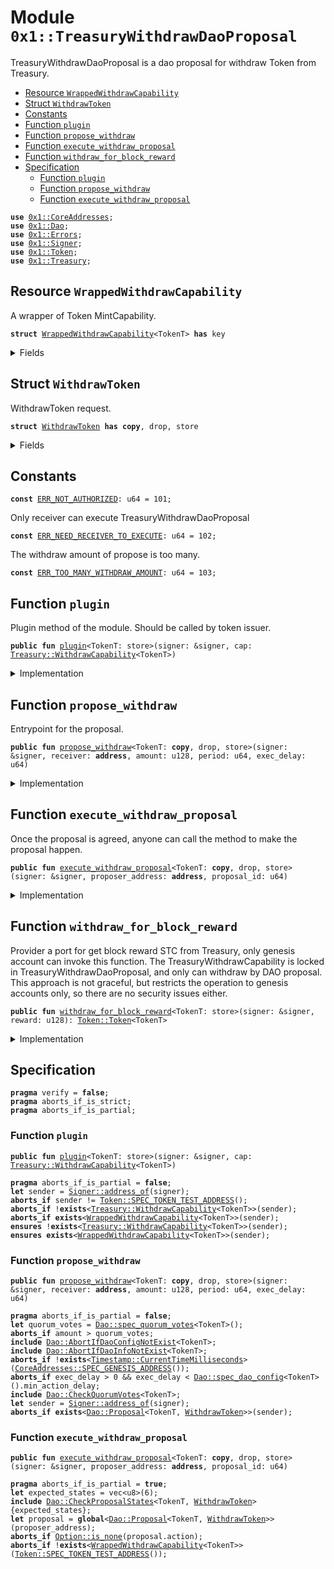 
<a name="0x1_TreasuryWithdrawDaoProposal"></a>

# Module `0x1::TreasuryWithdrawDaoProposal`

TreasuryWithdrawDaoProposal is a dao proposal for withdraw Token from Treasury.


-  [Resource `WrappedWithdrawCapability`](#0x1_TreasuryWithdrawDaoProposal_WrappedWithdrawCapability)
-  [Struct `WithdrawToken`](#0x1_TreasuryWithdrawDaoProposal_WithdrawToken)
-  [Constants](#@Constants_0)
-  [Function `plugin`](#0x1_TreasuryWithdrawDaoProposal_plugin)
-  [Function `propose_withdraw`](#0x1_TreasuryWithdrawDaoProposal_propose_withdraw)
-  [Function `execute_withdraw_proposal`](#0x1_TreasuryWithdrawDaoProposal_execute_withdraw_proposal)
-  [Function `withdraw_for_block_reward`](#0x1_TreasuryWithdrawDaoProposal_withdraw_for_block_reward)
-  [Specification](#@Specification_1)
    -  [Function `plugin`](#@Specification_1_plugin)
    -  [Function `propose_withdraw`](#@Specification_1_propose_withdraw)
    -  [Function `execute_withdraw_proposal`](#@Specification_1_execute_withdraw_proposal)


<pre><code><b>use</b> <a href="CoreAddresses.md#0x1_CoreAddresses">0x1::CoreAddresses</a>;
<b>use</b> <a href="Dao.md#0x1_Dao">0x1::Dao</a>;
<b>use</b> <a href="Errors.md#0x1_Errors">0x1::Errors</a>;
<b>use</b> <a href="Signer.md#0x1_Signer">0x1::Signer</a>;
<b>use</b> <a href="Token.md#0x1_Token">0x1::Token</a>;
<b>use</b> <a href="Treasury.md#0x1_Treasury">0x1::Treasury</a>;
</code></pre>



<a name="0x1_TreasuryWithdrawDaoProposal_WrappedWithdrawCapability"></a>

## Resource `WrappedWithdrawCapability`

A wrapper of Token MintCapability.


<pre><code><b>struct</b> <a href="TreasuryWithdrawDaoProposal.md#0x1_TreasuryWithdrawDaoProposal_WrappedWithdrawCapability">WrappedWithdrawCapability</a>&lt;TokenT&gt; <b>has</b> key
</code></pre>



<details>
<summary>Fields</summary>


<dl>
<dt>
<code>cap: <a href="Treasury.md#0x1_Treasury_WithdrawCapability">Treasury::WithdrawCapability</a>&lt;TokenT&gt;</code>
</dt>
<dd>

</dd>
</dl>


</details>

<a name="0x1_TreasuryWithdrawDaoProposal_WithdrawToken"></a>

## Struct `WithdrawToken`

WithdrawToken request.


<pre><code><b>struct</b> <a href="TreasuryWithdrawDaoProposal.md#0x1_TreasuryWithdrawDaoProposal_WithdrawToken">WithdrawToken</a> <b>has</b> <b>copy</b>, drop, store
</code></pre>



<details>
<summary>Fields</summary>


<dl>
<dt>
<code>receiver: <b>address</b></code>
</dt>
<dd>
 the receiver of withdraw tokens.
</dd>
<dt>
<code>amount: u128</code>
</dt>
<dd>
 how many tokens to mint.
</dd>
<dt>
<code>period: u64</code>
</dt>
<dd>
 How long in milliseconds does it take for the token to be released
</dd>
</dl>


</details>

<a name="@Constants_0"></a>

## Constants


<a name="0x1_TreasuryWithdrawDaoProposal_ERR_NOT_AUTHORIZED"></a>



<pre><code><b>const</b> <a href="TreasuryWithdrawDaoProposal.md#0x1_TreasuryWithdrawDaoProposal_ERR_NOT_AUTHORIZED">ERR_NOT_AUTHORIZED</a>: u64 = 101;
</code></pre>



<a name="0x1_TreasuryWithdrawDaoProposal_ERR_NEED_RECEIVER_TO_EXECUTE"></a>

Only receiver can execute TreasuryWithdrawDaoProposal


<pre><code><b>const</b> <a href="TreasuryWithdrawDaoProposal.md#0x1_TreasuryWithdrawDaoProposal_ERR_NEED_RECEIVER_TO_EXECUTE">ERR_NEED_RECEIVER_TO_EXECUTE</a>: u64 = 102;
</code></pre>



<a name="0x1_TreasuryWithdrawDaoProposal_ERR_TOO_MANY_WITHDRAW_AMOUNT"></a>

The withdraw amount of propose is too many.


<pre><code><b>const</b> <a href="TreasuryWithdrawDaoProposal.md#0x1_TreasuryWithdrawDaoProposal_ERR_TOO_MANY_WITHDRAW_AMOUNT">ERR_TOO_MANY_WITHDRAW_AMOUNT</a>: u64 = 103;
</code></pre>



<a name="0x1_TreasuryWithdrawDaoProposal_plugin"></a>

## Function `plugin`

Plugin method of the module.
Should be called by token issuer.


<pre><code><b>public</b> <b>fun</b> <a href="TreasuryWithdrawDaoProposal.md#0x1_TreasuryWithdrawDaoProposal_plugin">plugin</a>&lt;TokenT: store&gt;(signer: &signer, cap: <a href="Treasury.md#0x1_Treasury_WithdrawCapability">Treasury::WithdrawCapability</a>&lt;TokenT&gt;)
</code></pre>



<details>
<summary>Implementation</summary>


<pre><code><b>public</b> <b>fun</b> <a href="TreasuryWithdrawDaoProposal.md#0x1_TreasuryWithdrawDaoProposal_plugin">plugin</a>&lt;TokenT: store&gt;(signer: &signer, cap: <a href="Treasury.md#0x1_Treasury_WithdrawCapability">Treasury::WithdrawCapability</a>&lt;TokenT&gt;) {
    <b>let</b> token_issuer = <a href="Token.md#0x1_Token_token_address">Token::token_address</a>&lt;TokenT&gt;();
    <b>assert</b>!(<a href="Signer.md#0x1_Signer_address_of">Signer::address_of</a>(signer) == token_issuer, <a href="Errors.md#0x1_Errors_requires_address">Errors::requires_address</a>(<a href="TreasuryWithdrawDaoProposal.md#0x1_TreasuryWithdrawDaoProposal_ERR_NOT_AUTHORIZED">ERR_NOT_AUTHORIZED</a>));
    <b>move_to</b>(signer, <a href="TreasuryWithdrawDaoProposal.md#0x1_TreasuryWithdrawDaoProposal_WrappedWithdrawCapability">WrappedWithdrawCapability</a>&lt;TokenT&gt; { cap: cap });
}
</code></pre>



</details>

<a name="0x1_TreasuryWithdrawDaoProposal_propose_withdraw"></a>

## Function `propose_withdraw`

Entrypoint for the proposal.


<pre><code><b>public</b> <b>fun</b> <a href="TreasuryWithdrawDaoProposal.md#0x1_TreasuryWithdrawDaoProposal_propose_withdraw">propose_withdraw</a>&lt;TokenT: <b>copy</b>, drop, store&gt;(signer: &signer, receiver: <b>address</b>, amount: u128, period: u64, exec_delay: u64)
</code></pre>



<details>
<summary>Implementation</summary>


<pre><code><b>public</b> <b>fun</b> <a href="TreasuryWithdrawDaoProposal.md#0x1_TreasuryWithdrawDaoProposal_propose_withdraw">propose_withdraw</a>&lt;TokenT: <b>copy</b> + drop + store&gt;(signer: &signer, receiver: <b>address</b>, amount: u128, period: u64, exec_delay: u64) {
    <b>let</b> quorum_votes = <a href="Dao.md#0x1_Dao_quorum_votes">Dao::quorum_votes</a>&lt;TokenT&gt;();
    <b>assert</b>!(amount &lt;= quorum_votes,  <a href="Errors.md#0x1_Errors_invalid_argument">Errors::invalid_argument</a>(<a href="TreasuryWithdrawDaoProposal.md#0x1_TreasuryWithdrawDaoProposal_ERR_TOO_MANY_WITHDRAW_AMOUNT">ERR_TOO_MANY_WITHDRAW_AMOUNT</a>));
    <a href="Dao.md#0x1_Dao_propose">Dao::propose</a>&lt;TokenT, <a href="TreasuryWithdrawDaoProposal.md#0x1_TreasuryWithdrawDaoProposal_WithdrawToken">WithdrawToken</a>&gt;(
        signer,
        <a href="TreasuryWithdrawDaoProposal.md#0x1_TreasuryWithdrawDaoProposal_WithdrawToken">WithdrawToken</a> { receiver, amount, period },
        exec_delay,
    );
}
</code></pre>



</details>

<a name="0x1_TreasuryWithdrawDaoProposal_execute_withdraw_proposal"></a>

## Function `execute_withdraw_proposal`

Once the proposal is agreed, anyone can call the method to make the proposal happen.


<pre><code><b>public</b> <b>fun</b> <a href="TreasuryWithdrawDaoProposal.md#0x1_TreasuryWithdrawDaoProposal_execute_withdraw_proposal">execute_withdraw_proposal</a>&lt;TokenT: <b>copy</b>, drop, store&gt;(signer: &signer, proposer_address: <b>address</b>, proposal_id: u64)
</code></pre>



<details>
<summary>Implementation</summary>


<pre><code><b>public</b> <b>fun</b> <a href="TreasuryWithdrawDaoProposal.md#0x1_TreasuryWithdrawDaoProposal_execute_withdraw_proposal">execute_withdraw_proposal</a>&lt;TokenT: <b>copy</b> + drop + store&gt;(
    signer: &signer,
    proposer_address: <b>address</b>,
    proposal_id: u64,
) <b>acquires</b> <a href="TreasuryWithdrawDaoProposal.md#0x1_TreasuryWithdrawDaoProposal_WrappedWithdrawCapability">WrappedWithdrawCapability</a> {
    <b>let</b> <a href="TreasuryWithdrawDaoProposal.md#0x1_TreasuryWithdrawDaoProposal_WithdrawToken">WithdrawToken</a> { receiver, amount, period } = <a href="Dao.md#0x1_Dao_extract_proposal_action">Dao::extract_proposal_action</a>&lt;TokenT, <a href="TreasuryWithdrawDaoProposal.md#0x1_TreasuryWithdrawDaoProposal_WithdrawToken">WithdrawToken</a>&gt;(
        proposer_address,
        proposal_id,
    );
    <b>assert</b>!(receiver == <a href="Signer.md#0x1_Signer_address_of">Signer::address_of</a>(signer), <a href="Errors.md#0x1_Errors_requires_address">Errors::requires_address</a>(<a href="TreasuryWithdrawDaoProposal.md#0x1_TreasuryWithdrawDaoProposal_ERR_NEED_RECEIVER_TO_EXECUTE">ERR_NEED_RECEIVER_TO_EXECUTE</a>));
    <b>let</b> cap = <b>borrow_global_mut</b>&lt;<a href="TreasuryWithdrawDaoProposal.md#0x1_TreasuryWithdrawDaoProposal_WrappedWithdrawCapability">WrappedWithdrawCapability</a>&lt;TokenT&gt;&gt;(<a href="Token.md#0x1_Token_token_address">Token::token_address</a>&lt;TokenT&gt;());
    <b>let</b> linear_cap = <a href="Treasury.md#0x1_Treasury_issue_linear_withdraw_capability">Treasury::issue_linear_withdraw_capability</a>&lt;TokenT&gt;(&<b>mut</b> cap.cap, amount, period);
    <a href="Treasury.md#0x1_Treasury_add_linear_withdraw_capability">Treasury::add_linear_withdraw_capability</a>(signer, linear_cap);
}
</code></pre>



</details>

<a name="0x1_TreasuryWithdrawDaoProposal_withdraw_for_block_reward"></a>

## Function `withdraw_for_block_reward`

Provider a port for get block reward STC from Treasury, only genesis account can invoke this function.
The TreasuryWithdrawCapability is locked in TreasuryWithdrawDaoProposal, and only can withdraw by DAO proposal.
This approach is not graceful, but restricts the operation to genesis accounts only, so there are no security issues either.


<pre><code><b>public</b> <b>fun</b> <a href="TreasuryWithdrawDaoProposal.md#0x1_TreasuryWithdrawDaoProposal_withdraw_for_block_reward">withdraw_for_block_reward</a>&lt;TokenT: store&gt;(signer: &signer, reward: u128): <a href="Token.md#0x1_Token_Token">Token::Token</a>&lt;TokenT&gt;
</code></pre>



<details>
<summary>Implementation</summary>


<pre><code><b>public</b> <b>fun</b> <a href="TreasuryWithdrawDaoProposal.md#0x1_TreasuryWithdrawDaoProposal_withdraw_for_block_reward">withdraw_for_block_reward</a>&lt;TokenT: store&gt;(signer: &signer, reward: u128):<a href="Token.md#0x1_Token">Token</a>&lt;TokenT&gt; <b>acquires</b> <a href="TreasuryWithdrawDaoProposal.md#0x1_TreasuryWithdrawDaoProposal_WrappedWithdrawCapability">WrappedWithdrawCapability</a>  {
    <a href="CoreAddresses.md#0x1_CoreAddresses_assert_genesis_address">CoreAddresses::assert_genesis_address</a>(signer);
    <b>let</b> cap = <b>borrow_global_mut</b>&lt;<a href="TreasuryWithdrawDaoProposal.md#0x1_TreasuryWithdrawDaoProposal_WrappedWithdrawCapability">WrappedWithdrawCapability</a>&lt;TokenT&gt;&gt;(<a href="Signer.md#0x1_Signer_address_of">Signer::address_of</a>(signer));
    <a href="Treasury.md#0x1_Treasury_withdraw_with_capability">Treasury::withdraw_with_capability</a>(&<b>mut</b> cap.cap, reward)
}
</code></pre>



</details>

<a name="@Specification_1"></a>

## Specification



<pre><code><b>pragma</b> verify = <b>false</b>;
<b>pragma</b> aborts_if_is_strict;
<b>pragma</b> aborts_if_is_partial;
</code></pre>



<a name="@Specification_1_plugin"></a>

### Function `plugin`


<pre><code><b>public</b> <b>fun</b> <a href="TreasuryWithdrawDaoProposal.md#0x1_TreasuryWithdrawDaoProposal_plugin">plugin</a>&lt;TokenT: store&gt;(signer: &signer, cap: <a href="Treasury.md#0x1_Treasury_WithdrawCapability">Treasury::WithdrawCapability</a>&lt;TokenT&gt;)
</code></pre>




<pre><code><b>pragma</b> aborts_if_is_partial = <b>false</b>;
<b>let</b> sender = <a href="Signer.md#0x1_Signer_address_of">Signer::address_of</a>(signer);
<b>aborts_if</b> sender != <a href="Token.md#0x1_Token_SPEC_TOKEN_TEST_ADDRESS">Token::SPEC_TOKEN_TEST_ADDRESS</a>();
<b>aborts_if</b> !<b>exists</b>&lt;<a href="Treasury.md#0x1_Treasury_WithdrawCapability">Treasury::WithdrawCapability</a>&lt;TokenT&gt;&gt;(sender);
<b>aborts_if</b> <b>exists</b>&lt;<a href="TreasuryWithdrawDaoProposal.md#0x1_TreasuryWithdrawDaoProposal_WrappedWithdrawCapability">WrappedWithdrawCapability</a>&lt;TokenT&gt;&gt;(sender);
<b>ensures</b> !<b>exists</b>&lt;<a href="Treasury.md#0x1_Treasury_WithdrawCapability">Treasury::WithdrawCapability</a>&lt;TokenT&gt;&gt;(sender);
<b>ensures</b> <b>exists</b>&lt;<a href="TreasuryWithdrawDaoProposal.md#0x1_TreasuryWithdrawDaoProposal_WrappedWithdrawCapability">WrappedWithdrawCapability</a>&lt;TokenT&gt;&gt;(sender);
</code></pre>



<a name="@Specification_1_propose_withdraw"></a>

### Function `propose_withdraw`


<pre><code><b>public</b> <b>fun</b> <a href="TreasuryWithdrawDaoProposal.md#0x1_TreasuryWithdrawDaoProposal_propose_withdraw">propose_withdraw</a>&lt;TokenT: <b>copy</b>, drop, store&gt;(signer: &signer, receiver: <b>address</b>, amount: u128, period: u64, exec_delay: u64)
</code></pre>




<pre><code><b>pragma</b> aborts_if_is_partial = <b>false</b>;
<b>let</b> quorum_votes = <a href="Dao.md#0x1_Dao_spec_quorum_votes">Dao::spec_quorum_votes</a>&lt;TokenT&gt;();
<b>aborts_if</b> amount &gt; quorum_votes;
<b>include</b> <a href="Dao.md#0x1_Dao_AbortIfDaoConfigNotExist">Dao::AbortIfDaoConfigNotExist</a>&lt;TokenT&gt;;
<b>include</b> <a href="Dao.md#0x1_Dao_AbortIfDaoInfoNotExist">Dao::AbortIfDaoInfoNotExist</a>&lt;TokenT&gt;;
<b>aborts_if</b> !<b>exists</b>&lt;<a href="Timestamp.md#0x1_Timestamp_CurrentTimeMilliseconds">Timestamp::CurrentTimeMilliseconds</a>&gt;(<a href="CoreAddresses.md#0x1_CoreAddresses_SPEC_GENESIS_ADDRESS">CoreAddresses::SPEC_GENESIS_ADDRESS</a>());
<b>aborts_if</b> exec_delay &gt; 0 && exec_delay &lt; <a href="Dao.md#0x1_Dao_spec_dao_config">Dao::spec_dao_config</a>&lt;TokenT&gt;().min_action_delay;
<b>include</b> <a href="Dao.md#0x1_Dao_CheckQuorumVotes">Dao::CheckQuorumVotes</a>&lt;TokenT&gt;;
<b>let</b> sender = <a href="Signer.md#0x1_Signer_address_of">Signer::address_of</a>(signer);
<b>aborts_if</b> <b>exists</b>&lt;<a href="Dao.md#0x1_Dao_Proposal">Dao::Proposal</a>&lt;TokenT, <a href="TreasuryWithdrawDaoProposal.md#0x1_TreasuryWithdrawDaoProposal_WithdrawToken">WithdrawToken</a>&gt;&gt;(sender);
</code></pre>



<a name="@Specification_1_execute_withdraw_proposal"></a>

### Function `execute_withdraw_proposal`


<pre><code><b>public</b> <b>fun</b> <a href="TreasuryWithdrawDaoProposal.md#0x1_TreasuryWithdrawDaoProposal_execute_withdraw_proposal">execute_withdraw_proposal</a>&lt;TokenT: <b>copy</b>, drop, store&gt;(signer: &signer, proposer_address: <b>address</b>, proposal_id: u64)
</code></pre>




<pre><code><b>pragma</b> aborts_if_is_partial = <b>true</b>;
<b>let</b> expected_states = vec&lt;u8&gt;(6);
<b>include</b> <a href="Dao.md#0x1_Dao_CheckProposalStates">Dao::CheckProposalStates</a>&lt;TokenT, <a href="TreasuryWithdrawDaoProposal.md#0x1_TreasuryWithdrawDaoProposal_WithdrawToken">WithdrawToken</a>&gt;{expected_states};
<b>let</b> proposal = <b>global</b>&lt;<a href="Dao.md#0x1_Dao_Proposal">Dao::Proposal</a>&lt;TokenT, <a href="TreasuryWithdrawDaoProposal.md#0x1_TreasuryWithdrawDaoProposal_WithdrawToken">WithdrawToken</a>&gt;&gt;(proposer_address);
<b>aborts_if</b> <a href="Option.md#0x1_Option_is_none">Option::is_none</a>(proposal.action);
<b>aborts_if</b> !<b>exists</b>&lt;<a href="TreasuryWithdrawDaoProposal.md#0x1_TreasuryWithdrawDaoProposal_WrappedWithdrawCapability">WrappedWithdrawCapability</a>&lt;TokenT&gt;&gt;(<a href="Token.md#0x1_Token_SPEC_TOKEN_TEST_ADDRESS">Token::SPEC_TOKEN_TEST_ADDRESS</a>());
</code></pre>
